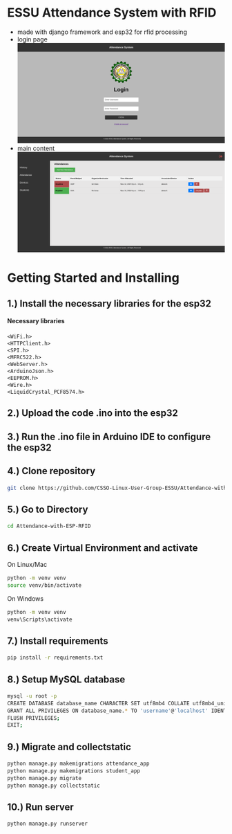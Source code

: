 # ESSU Attendance System with RFID
* made with django framework and esp32 for rfid processing
* login page
![alt text](https://github.com/CSSO-Linux-User-Group-ESSU/Attendance-with-ESP-RFID/blob/main/login_page.png?raw=true)
* main content
![alt text](https://github.com/CSSO-Linux-User-Group-ESSU/Attendance-with-ESP-RFID/blob/main/dashboard_page.png?raw=true)

# Getting Started and Installing

## 1.) Install the necessary libraries for the esp32 
#### Necessary libraries
```
<WiFi.h>
<HTTPClient.h>
<SPI.h>
<MFRC522.h>
<WebServer.h>
<ArduinoJson.h>
<EEPROM.h>
<Wire.h>
<LiquidCrystal_PCF8574.h>
```
## 2.) Upload the code .ino into the esp32
## 3.) Run the .ino file in Arduino IDE to configure the esp32

## 4.) Clone repository

```bash
git clone https://github.com/CSSO-Linux-User-Group-ESSU/Attendance-with-ESP-RFID.git
```
## 5.) Go to Directory

```bash
cd Attendance-with-ESP-RFID
```
## 6.) Create Virtual Environment and activate

On Linux/Mac
```bash
python -m venv venv
source venv/bin/activate
```
On Windows
```bash
python -m venv venv
venv\Scripts\activate
```
## 7.) Install requirements

```bash
pip install -r requirements.txt
```

## 8.) Setup MySQL database

```bash
mysql -u root -p
CREATE DATABASE database_name CHARACTER SET utf8mb4 COLLATE utf8mb4_unicode_ci;
GRANT ALL PRIVILEGES ON database_name.* TO 'username'@'localhost' IDENTIFIED BY 'password';
FLUSH PRIVILEGES;
EXIT;
```
## 9.) Migrate and collectstatic

```bash
python manage.py makemigrations attendance_app
python manage.py makemigrations student_app
python manage.py migrate
python manage.py collectstatic
```

## 10.) Run server

```bash
python manage.py runserver
```
